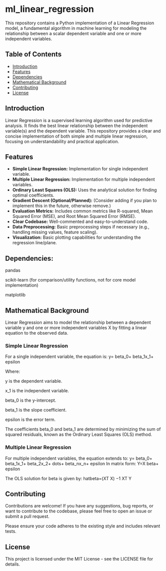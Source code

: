 # ml_linear_regression
This repository contains a Python implementation of a Linear Regression model, a fundamental algorithm in machine learning for modeling the relationship between a scalar dependent variable and one or more independent variables.

## Table of Contents

- [Introduction](#introduction)
- [Features](#features)
- [Dependencies](#dependencies)
- [Mathematical Background](#mathematical-background)
- [Contributing](#contributing)
- [License](#license)

## Introduction

Linear Regression is a supervised learning algorithm used for predictive analysis. It finds the best linear relationship between the independent variable(s) and the dependent variable. This repository provides a clear and concise implementation of both simple and multiple linear regression, focusing on understandability and practical application.

## Features

- **Simple Linear Regression:** Implementation for single independent variable.
- **Multiple Linear Regression:** Implementation for multiple independent variables.
- **Ordinary Least Squares (OLS):** Uses the analytical solution for finding optimal coefficients.
- **Gradient Descent (Optional/Planned):** (Consider adding if you plan to implement this in the future, otherwise remove.)
- **Evaluation Metrics:** Includes common metrics like R-squared, Mean Squared Error (MSE), and Root Mean Squared Error (RMSE).
- **Clear Codebase:** Well-commented and easy-to-understand code.
- **Data Preprocessing:** Basic preprocessing steps if necessary (e.g., handling missing values, feature scaling).
- **Visualization:** Basic plotting capabilities for understanding the regression line/plane.

## Dependencies:

pandas

scikit-learn (for comparison/utility functions, not for core model implementation)

matplotlib

## Mathematical Background
Linear Regression aims to model the relationship between a dependent variable y and one or more independent variables X by fitting a linear equation to the observed data.

### Simple Linear Regression
For a single independent variable, the equation is:
y=
beta_0+
beta_1x_1+
epsilon

Where:

y is the dependent variable.

x_1 is the independent variable.

beta_0 is the y-intercept.

beta_1 is the slope coefficient.

epsilon is the error term.

The coefficients 
beta_0 and 
beta_1 are determined by minimizing the sum of squared residuals, known as the Ordinary Least Squares (OLS) method.

### Multiple Linear Regression
For multiple independent variables, the equation extends to:
y=
beta_0+
beta_1x_1+
beta_2x_2+
dots+
beta_nx_n+
epsilon
In matrix form:
Y=X
beta+
epsilon

The OLS solution for 
beta is given by:
hatbeta=(XT
 X) 
−1
 XT
 Y

## Contributing
Contributions are welcome! If you have any suggestions, bug reports, or want to contribute to the codebase, please feel free to open an issue or submit a pull request.

Please ensure your code adheres to the existing style and includes relevant tests.

## License
This project is licensed under the MIT License - see the LICENSE file for details.
